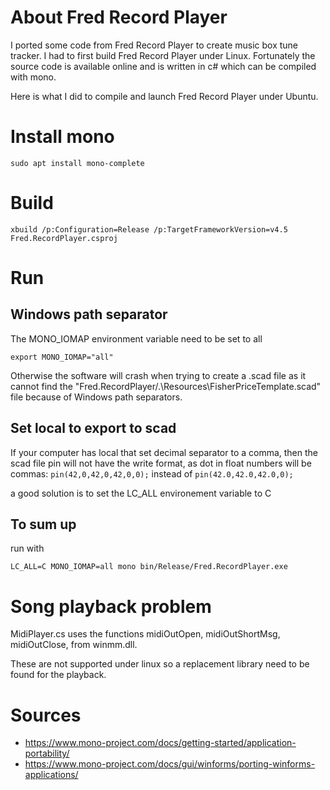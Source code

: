 # About Fred Record Player

I ported some code from Fred Record Player to create music box tune tracker.
I had to first build Fred Record Player under Linux. Fortunately the source code is
available online and is written in c# which can be compiled with mono.

Here is what I did to compile and launch Fred Record Player under Ubuntu.

# Install mono

```
sudo apt install mono-complete
```

# Build

 ```
xbuild /p:Configuration=Release /p:TargetFrameworkVersion=v4.5 Fred.RecordPlayer.csproj
```

# Run

## Windows path separator

The MONO_IOMAP environment variable need to be set to all

```
export MONO_IOMAP="all"
```

Otherwise the software will crash when trying to create a .scad file as it cannot find the "Fred.RecordPlayer/.\Resources\FisherPriceTemplate.scad" file because of Windows path separators.

## Set local to export to scad

If your computer has local that set decimal separator to a comma, then the scad file pin will not have the write format, as dot in float numbers will be commas: `pin(42,0,42,0,42,0,0);` instead of `pin(42.0,42.0,42.0,0);`

a good solution is to set the LC_ALL environement variable to C 

## To sum up

run with

```
LC_ALL=C MONO_IOMAP=all mono bin/Release/Fred.RecordPlayer.exe
```

# Song playback problem

MidiPlayer.cs uses the functions midiOutOpen, midiOutShortMsg, midiOutClose, from winmm.dll.

These are not supported under linux so a replacement library need to be found for the playback.

# Sources

* https://www.mono-project.com/docs/getting-started/application-portability/
* https://www.mono-project.com/docs/gui/winforms/porting-winforms-applications/
